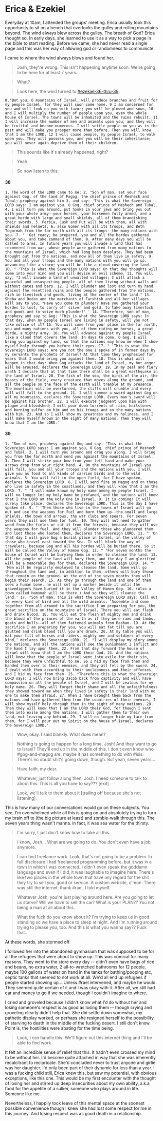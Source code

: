# Erica & Ezekiel

Everyday at 10am, I attended the groups' meeting. Erica usually took this opportunity to sit on a bench that overlooks the gulley and rolling mountains beyond. The wind always blew across the gulley. The breath of God? Erica thought so. In early days, she learned to use it as a way to pick a page in the bible to start reading. Before we came, she had never read a single page and this was her way of allowing god or randomness to communicte.

I came to where the wind always blows and found her.

> Josh, they're wrong. This isn't happening anytime soon. We're going to be here for at least 7 years.

> What?

> Look here, the wind turned to [#ezekiel-36-thru-39](./appendices/ezekiel-36-thru-39.md).

	8.'But you, O mountains of Israel, will produce branches and fruit for my people Israel, for they will soon come home. 9 I am concerned for you and will look on you with favor; you will be plowed and sown, 10 and I will multiply the number of people upon you, even the whole house of Israel. The towns will be inhabited and the ruins rebuilt. 11 I will increase the number of men and animals upon you, and they will be fruitful and become numerous. I will settle people on you as in the past and will make you prosper more than before. Then you will know that I am the LORD. 12 I will cause people, my people Israel, to walk upon you. They will possess you, and you will be their inheritance; you will never again deprive them of their children.

> This sounds like it's already happened, right?

> Yeah.

> So now listen to this:
#### 38
	1. The word of the LORD came to me: 2. "Son of man, set your face against Gog, of the land of Magog, the chief prince of Meshech and Tubal; prophesy against him 3. and say: 'This is what the Sovereign LORD says: I am against you, O Gog, chief prince of Meshech and Tubal. 4. I will turn you around, put hooks in your jaws and bring you out with your whole army--your horses, your horsemen fully armed, and a great horde with large and small shields, all of them brandishing their swords. 5. Persia, Cush and Put will be with them, all with shields and helmets, 6. also Gomer with all its troops, and Beth Togarmah from the far north with all its troops--the many nations with you. 7. " 'Get ready; be prepared, you and all the hordes gathered about you, and take command of them. 8. After many days you will be called to arms. In future years you will invade a land that has recovered from war, whose people were gathered from many nations to the mountains of Israel, which had long been desolate. They had been brought out from the nations, and now all of them live in safety. 9. You and all your troops and the many nations with you will go up, advancing like a storm; you will be like a cloud covering the land. 10. " 'This is what the Sovereign LORD says: On that day thoughts will come into your mind and you will devise an evil scheme. 11. You will say, "I will invade a land of unwalled villages; I will attack a peaceful and unsuspecting people--all of them living without walls and without gates and bars. 12. I will plunder and loot and turn my hand against the resettled ruins and the people gathered from the nations, rich in livestock and goods, living at the center of the land." 13. Sheba and Dedan and the merchants of Tarshish and all her villages will say to you, "Have you come to plunder? Have you gathered your hordes to loot, to carry off silver and gold, to take away livestock and goods and to seize much plunder?" ' 14. "Therefore, son of man, prophesy and say to Gog: 'This is what the Sovereign LORD says: In that day, when my people Israel are living in safety, will you not take notice of it? 15. You will come from your place in the far north, you and many nations with you, all of them riding on horses, a great horde, a mighty army. 16. You will advance against my people Israel like a cloud that covers the land. In days to come, O Gog, I will bring you against my land, so that the nations may know me when I show myself holy through you before their eyes. 17. " 'This is what the Sovereign LORD says: Are you not the one I spoke of in former days by my servants the prophets of Israel? At that time they prophesied for years that I would bring you against them. 18. This is what will happen in that day: When Gog attacks the land of Israel, my hot anger will be aroused, declares the Sovereign LORD. 19. In my zeal and fiery wrath I declare that at that time there shall be a great earthquake in the land of Israel. 20. The fish of the sea, the birds of the air, the beasts of the field, every creature that moves along the ground, and all the people on the face of the earth will tremble at my presence. The mountains will be overturned, the cliffs will crumble and every wall will fall to the ground. 21. I will summon a sword against Gog on all my mountains, declares the Sovereign LORD. Every man's sword will be against his brother. 22. I will execute judgment upon him with plague and bloodshed; I will pour down torrents of rain, hailstones and burning sulfur on him and on his troops and on the many nations with him. 23. And so I will show my greatness and my holiness, and I will make myself known in the sight of many nations. Then they will know that I am the LORD.'

#### 39

	1. "Son of man, prophesy against Gog and say: 'This is what the Sovereign LORD says: I am against you, O Gog, chief prince of Meshech and Tubal. 2. I will turn you around and drag you along. I will bring you from the far north and send you against the mountains of Israel. 3. Then I will strike your bow from your left hand and make your arrows drop from your right hand. 4. On the mountains of Israel you will fall, you and all your troops and the nations with you. I will give you as food to all kinds of carrion birds and to the wild animals. 5. You will fall in the open field, for I have spoken, declares the Sovereign LORD. 6. I will send fire on Magog and on those who live in safety in the coastlands, and they will know that I am the LORD. 7. " 'I will make known my holy name among my people Israel. I will no longer let my holy name be profaned, and the nations will know that I the LORD am the Holy One in Israel. 8. It is coming! It will surely take place, declares the Sovereign LORD. This is the day I have spoken of. 9. " 'Then those who live in the towns of Israel will go out and use the weapons for fuel and burn them up--the small and large shields, the bows and arrows, the war clubs and spears. For seven years they will use them for fuel. 10. They will not need to gather wood from the fields or cut it from the forests, because they will use the weapons for fuel. And they will plunder those who plundered them and loot those who looted them, declares the Sovereign LORD. 11. " 'On that day I will give Gog a burial place in Israel, in the valley of those who travel east toward the Sea. It will block the way of travelers, because Gog and all his hordes will be buried there. So it will be called the Valley of Hamon Gog. 12. " 'For seven months the house of Israel will be burying them in order to cleanse the land. 13. All the people of the land will bury them, and the day I am glorified will be a memorable day for them, declares the Sovereign LORD. 14. " 'Men will be regularly employed to cleanse the land. Some will go throughout the land and, in addition to them, others will bury those that remain on the ground. At the end of the seven months they will begin their search. 15. As they go through the land and one of them sees a human bone, he will set up a marker beside it until the gravediggers have buried it in the Valley of Hamon Gog. 16. (Also a town called Hamonah will be there.) And so they will cleanse the land.' 17. "Son of man, this is what the Sovereign LORD says: Call out to every kind of bird and all the wild animals: 'Assemble and come together from all around to the sacrifice I am preparing for you, the great sacrifice on the mountains of Israel. There you will eat flesh and drink blood. 18. You will eat the flesh of mighty men and drink the blood of the princes of the earth as if they were rams and lambs, goats and bulls--all of them fattened animals from Bashan. 19. At the sacrifice I am preparing for you, you will eat fat till you are glutted and drink blood till you are drunk. 20. At my table you will eat your fill of horses and riders, mighty men and soldiers of every kind,' declares the Sovereign LORD. 21. "I will display my glory among the nations, and all the nations will see the punishment I inflict and the hand I lay upon them. 22. From that day forward the house of Israel will know that I am the LORD their God. 23. And the nations will know that the people of Israel went into exile for their sin, because they were unfaithful to me. So I hid my face from them and handed them over to their enemies, and they all fell by the sword. 24. I dealt with them according to their uncleanness and their offenses, and I hid my face from them. 25. "Therefore this is what the Sovereign LORD says: I will now bring Jacob back from captivity and will have compassion on all the people of Israel, and I will be zealous for my holy name. 26. They will forget their shame and all the unfaithfulness they showed toward me when they lived in safety in their land with no one to make them afraid. 27. When I have brought them back from the nations and have gathered them from the countries of their enemies, I will show myself holy through them in the sight of many nations. 28. Then they will know that I am the LORD their God, for though I sent them into exile among the nations, I will gather them to their own land, not leaving any behind. 29. I will no longer hide my face from them, for I will pour out my Spirit on the house of Israel, declares the Sovereign LORD."

> Wow, okay. I said blankly. What does mean?

> Nothing is going to happen for a long time, Josh! And they want to go to Israel? They'll end up in the middle of this. I don't even know who #gog-and-magog are, maybe it has something to do with #isis. There's no doubt shit's going down, though. But yeah, seven years...

> Have faith, my dear.

> Whatever, just follow along then, Josh. I need someone to talk to about this. This is all you have to say??? [exit]

> Look, we'll talk to them about it [trailing off because she's not listening].

This is how many of our conversations would go on these subjects. You see, I'm overwhelmed while all this is going on and absolutely trying to turn my brain off to (the big picture at least) and zombie-walk through this. The seven years thing wasn't manna. In fact, it was sea water for the thirsty.

> I'm sorry, I just don't know how to take all this.

> I know, Josh... What are we going to do. You don't even have a job anymore.

> I can find freelance work. Look, that's not going to be a problem.
	In full disclosure I had freelanced programming before, but it was in a town in which I was connected. I didn't even speak the goddamn language and even if I did, it was laughable to imagine here. There's like two places in the whole town that have any regard for the shit they try to sell you, good or service. A custom website, c'mon. There was still the internet. thank #rael, I told myself.

> Whatever Josh, you're just playing around here. Are you going to let us starve? Will we have to sell the car? What is your PLAN?? You not being a man at all about this.

> What the fuck do you know about it? I'm trying to keep us in good standing so we have a place to sleep at night. And I'm running around trying to please you, too. And this is what you wanna say?? Fuck that...

At these words, she stormed off.

I followed her into the abandoned gymnasium that was supposed to be for all the refugees that were about to show up. This was comical for many reasons. They went to the store every day -- didn't even have bags of rice and beans, no extra water, 2 all-to-wretched bathrooms for 12 people, maybe 100 gallons of water on hand in the tanks for bathing/pooping etc, septic tanks that seemed to not work at all. We'd all end up refugees if people started showing up... Unless #rael intervened, and maybe he would. They seemed quite certain of it and I was okay with it. After all, we still had car and money to go if we needed, though I couldn't imagine to where.

I cried and groveled because I didn't know what I'd do without her and losing someone's respect is as good as losing them -- though crying and groveling clearly didn't help that. She did settle down somewhat, my pathetic display worked, or perhaps she resigned herself to the possibility of starving to death in the middle of the fucking desert. I still don't know. Point is, the hostilities were abating for the time being.

> Look, I can handle this. We'll figure out this internet thing and I'll be able to find work.

It felt an incredible sense of relief that this. It hadn't even crossed my mind to be without her. I'd become quite attached in way that she was inherently recalcitrant to recipricate. She'd concluded never to trust anyone and girlie was her daughter. I'd only been part of their dynamic for less than a year. I was a fucking child still, Erica knew this, but saw my potential, with obvious exceptions, like this one. This would be my first encounter with the thought of losing her and stirred up deep insecurities about my own ability, a.k.a food for the appetite of a sulker, someone who plays around in life. Someone like me.

Nevertheless, I happily took leave of this mental space at the soonest possible convenience though I knew she had lost some respect for me in this journey. And losing respect was as good death in a relationship.

